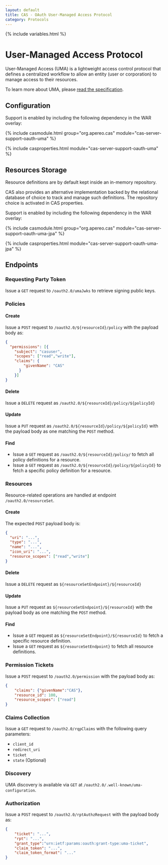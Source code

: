```yaml
---
layout: default
title: CAS - OAuth User-Managed Access Protocol
category: Protocols
---
```


{% include variables.html %}

# User-Managed Access Protocol

User-Managed Access (UMA) is a lightweight access control protocol that defines 
a centralized workflow to allow an entity (user or corporation) 
to manage access to their resources.

To learn more about UMA, please [read the specification](https://docs.kantarainitiative.org/uma/rec-uma-core.html).

## Configuration

Support is enabled by including the following dependency in the WAR overlay:

{% include casmodule.html group="org.apereo.cas" module="cas-server-support-oauth-uma" %}

{% include casproperties.html module="cas-server-support-oauth-uma" %}

## Resources Storage

Resource definitions are by default kept inside an in-memory repository. 

CAS also provides an alternative implementation backed by the relational database
of choice to track and manage such definitions. The repository choice is activated in CAS properties.

Support is enabled by including the following dependency in the WAR overlay:

{% include casmodule.html group="org.apereo.cas" module="cas-server-support-oauth-uma-jpa" %}

{% include casproperties.html module="cas-server-support-oauth-uma-jpa" %}

## Endpoints

### Requesting Party Token

Issue a `GET` request to `/oauth2.0/umaJwks` to retrieve signing public keys.

### Policies

#### Create

Issue a `POST` request to `/oauth2.0/${resourceId}/policy` with the payload body as:

```json
{
  "permissions": [{
    "subject": "casuser",
    "scopes": ["read","write"],
    "claims": {
        "givenName": "CAS"
      }
    }]
}
```

#### Delete

Issue a `DELETE` request as `/oauth2.0/${resourceId}/policy/${policyId}`

#### Update

Issue a `PUT` request as `/oauth2.0/${resourceId}/policy/${policyId}` with the payload body as one matching the `POST` method.

#### Find

- Issue a `GET` request as `/oauth2.0/${resourceId}/policy/` to fetch all policy definitions for a resource.
- Issue a `GET` request as `/oauth2.0/${resourceId}/policy/${policyId}` to fetch a specific policy definition for a resource.

### Resources

Resource-related operations are handled at endpoint `/oauth2.0/resourceSet`.

#### Create

The expected `POST` payload body is:

```json
{
  "uri": "...",
  "type": "...",
  "name": "...",
  "icon_uri": "...",
  "resource_scopes": ["read","write"]
}
```

#### Delete

Issue a `DELETE` request as `${resourceSetEndpoint}/${resourceId}`

#### Update

Issue a `PUT` request as `${resourceSetEndpoint}/${resourceId}` with the payload body as one matching the `POST` method.

#### Find

- Issue a `GET` request as `${resourceSetEndpoint}/${resourceId}` to fetch a specific resource definition. 
- Issue a `GET` request as `${resourceSetEndpoint}` to fetch all resource definitions.

### Permission Tickets

Issue a `POST` request to `/oauth2.0/permission` with the payload body as:

```json
{
    "claims": {"givenName":"CAS"},
    "resource_id": 100,
    "resource_scopes": ["read"]
}
```

### Claims Collection

Issue a `GET` request to `/oauth2.0/rqpClaims` with the following query parameters:

- `client_id`
- `redirect_uri`
- `ticket`
- `state` (Optional)

### Discovery

UMA discovery is available via `GET` at `/oauth2.0/.well-known/uma-configuration`.

### Authorization

Issue a `POST` request to `/oauth2.0/rptAuthzRequest` with the payload body as:

```json
{
    "ticket": "...",
    "rpt": "...",
    "grant_type":"urn:ietf:params:oauth:grant-type:uma-ticket",
    "claim_token": "...",
    "claim_token_format": "..."
}
```
